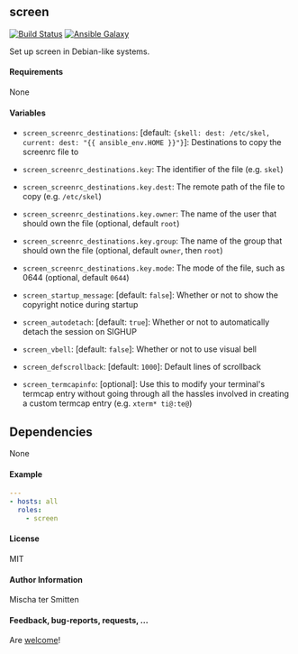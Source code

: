 ## screen

[![Build Status](https://travis-ci.org/Oefenweb/ansible-screen.svg?branch=master)](https://travis-ci.org/Oefenweb/ansible-screen) [![Ansible Galaxy](http://img.shields.io/badge/ansible--galaxy-screen-blue.svg)](https://galaxy.ansible.com/tersmitten/screen)

Set up screen in Debian-like systems.

#### Requirements

None

#### Variables

* `screen_screenrc_destinations`: [default: `{skell: dest: /etc/skel, current: dest: "{{ ansible_env.HOME }}"}`]: Destinations to copy the screenrc file to
* `screen_screenrc_destinations.key`: The identifier of the file (e.g. `skel`)
* `screen_screenrc_destinations.key.dest`: The remote path of the file to copy (e.g. `/etc/skel`)
* `screen_screenrc_destinations.key.owner`: The name of the user that should own the file (optional, default `root`)
* `screen_screenrc_destinations.key.group`: The name of the group that should own the file (optional, default `owner`, then `root`)
* `screen_screenrc_destinations.key.mode`: The mode of the file, such as 0644 (optional, default `0644`)

* `screen_startup_message`: [default: `false`]: Whether or not to show the copyright notice during startup
* `screen_autodetach`: [default: `true`]: Whether or not to automatically detach the session on SIGHUP
* `screen_vbell`: [default: `false`]: Whether or not to use visual bell
* `screen_defscrollback`: [default: `1000`]: Default lines of scrollback
* `screen_termcapinfo`: [optional]: Use this to modify your terminal's termcap entry without going through all the hassles involved in creating a custom termcap entry (e.g. `xterm* ti@:te@`)

## Dependencies

None

#### Example

```yaml
---
- hosts: all
  roles:
    - screen
```

#### License

MIT

#### Author Information

Mischa ter Smitten

#### Feedback, bug-reports, requests, ...

Are [welcome](https://github.com/Oefenweb/ansible-screen/issues)!
